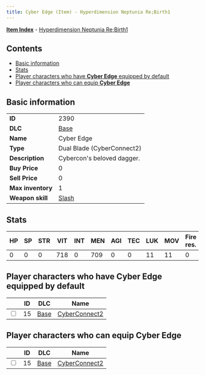 ```yaml
---
title: Cyber Edge (Item) - Hyperdimension Neptunia Re;Birth1
---
```


[**Item Index**](/neptunia/rb1/item/index.html) - [Hyperdimension Neptunia Re;Birth1](/neptunia/rb1)

## Contents

- [Basic information](#basic-information)
- [Stats](#stats)
- [Player characters who have **Cyber Edge** equipped by default](#player-characters-who-have-cyber-edge-equipped-by-default)
- [Player characters who can equip **Cyber Edge**](#player-characters-who-can-equip-cyber-edge)

## Basic information

|   |   |
| -- | -- |
| **ID** | 2390 |
| **DLC** | [Base](/neptunia/rb1/dlc/1-base.html) |
| **Name** | Cyber Edge |
| **Type** | Dual Blade (CyberConnect2) |
| **Description** | Cybercon's beloved dagger. |
| **Buy Price** | 0 |
| **Sell Price** | 0 |
| **Max inventory** | 1 |
| **Weapon skill** | [Slash](/neptunia/rb1/skill/1-2702-slash.html) |


## Stats

| HP | SP | STR | VIT | INT | MEN | AGI | TEC | LUK | MOV | Fire res. | Ice res. | Wind res. | Lightning res. |
| -- | -- | --- | --- | --- | --- | --- | --- | --- | --- | --------- | -------- | --------- | -------------- |
| 0 | 0 | 0 | 718 | 0 | 709 | 0 | 0 | 11 | 11 | 0 | 0 | 0 | 0 |


## Player characters who have **Cyber Edge** equipped by default

|    | ID | DLC | Name |
| -- | -- | --- | ---- |
| <input type="checkbox" id="rb1-player-1-15" class="trackbox" /> | 15 | [Base](/neptunia/rb1/dlc/1-base.html) | [CyberConnect2](/neptunia/rb1/player/1-15-cyberconnect2.html) |


## Player characters who can equip **Cyber Edge**

|    | ID | DLC | Name |
| -- | -- | --- | ---- |
| <input type="checkbox" id="rb1-player-1-15" class="trackbox" /> | 15 | [Base](/neptunia/rb1/dlc/1-base.html) | [CyberConnect2](/neptunia/rb1/player/1-15-cyberconnect2.html) |
